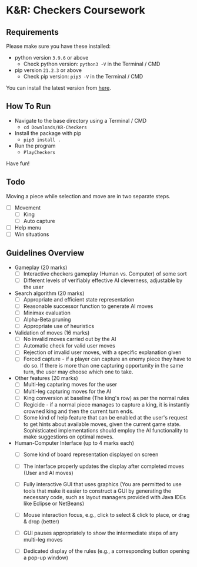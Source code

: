 # K&R: Checkers Coursework

## Requirements
Please make sure you have these installed:
- python version `3.9.6` or above
    - Check python version: `python3 -V` in the Terminal / CMD
- pip version `21.2.3` or above
    - Check pip version: `pip3 -V` in the Terminal / CMD

 You can install the latest version from [here](https://www.python.org/downloads/).

## How To Run
- Navigate to the base directory using a Terminal / CMD
    - `cd Downloads/KR-Checkers`
- Install the package with pip
    - `pip3 install .`
- Run the program
    - `PlayCheckers`

Have fun!

## Todo
Moving a piece while selection and move are in two separate steps.

- [ ] Movement
    - [ ] King
    - [ ] Auto capture
- [ ] Help menu
- [ ] Win situations

## Guidelines Overview
- Gameplay (20 marks) 
    - [ ] Interactive checkers gameplay (Human vs. Computer) of some sort 
    - [ ] Different levels of verifiably effective AI cleverness, adjustable by the user  
 
- Search algorithm (20 marks) 
    - [ ] Appropriate and efficient state representation 
    - [ ] Reasonable successor function to generate AI moves 
    - [ ] Minimax evaluation 
    - [ ] Alpha-Beta pruning 
    - [ ] Appropriate use of heuristics  

- Validation of moves (16 marks) 
    - [ ] No invalid moves carried out by the AI 
    - [ ] Automatic check for valid user moves 
    - [ ] Rejection of invalid user moves, with a specific explanation given 
    - [ ] Forced capture - if a player can capture an enemy piece they have to do so. If there is more than one capturing opportunity in the same turn, the user may choose which one to take.  

- Other features (20 marks) 
    - [ ] Multi-leg capturing moves for the user 
    - [ ] Multi-leg capturing moves for the AI 
    - [ ] King conversion at baseline (The king's row) as per the normal rules 
    - [ ] Regicide - if a normal piece manages to capture a king, it is instantly crowned king and then the current turn ends. 
    - [ ] Some kind of help feature that can be enabled at the user's request to get hints about available moves, given the current game state. Sophisticated implementations should employ the AI functionality to make suggestions on optimal moves. 
 
- Human-Computer Interface (up to 4 marks each)  
    - [ ] Some kind of board representation displayed on screen 
    - [ ] The interface properly updates the display after completed moves (User and AI moves) 
    - [ ] Fully interactive GUI that uses graphics (You are permitted to use tools that make it easier to construct a GUI by generating the necessary code, such as layout managers provided with Java IDEs like Eclipse or NetBeans)  
    - [ ] Mouse interaction focus, e.g., click to select & click to place, or drag & drop (better) 
    - [ ] GUI pauses appropriately to show the intermediate steps of any multi-leg moves 
    - [ ] Dedicated display of the rules (e.g., a corresponding button opening a pop-up window) 

